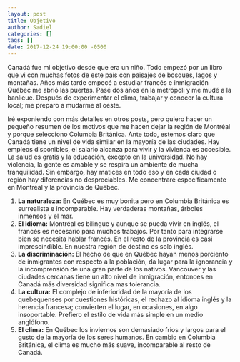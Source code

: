```yaml
---
layout: post
title: Objetivo
author: Sadiel
categories: []
tags: []
date: 2017-12-24 19:00:00 -0500
---
```


Canadá fue mi objetivo desde que era un niño. Todo empezó por un libro que vi con muchas fotos de este país con paisajes de bosques, lagos y montañas. Años más tarde empecé a estudiar francés e inmigración Québec me abrió las puertas. Pasé dos años en la metrópoli y me mudé a la banlieue. Después de experimentar el clima, trabajar y conocer la cultura local; me preparo a mudarme al oeste.

Iré exponiendo con más detalles en otros posts, pero quiero hacer un pequeño resumen de los motivos que me hacen dejar la región de Montréal y porque selecciono Columbia Británica. 
Ante todo, estemos claro que Canadá tiene un nivel de vida similar en la mayoría de las ciudades. Hay empleos disponibles, el salario alcanza para vivir y la vivienda es accesible. La salud es gratis y la educación, excepto en la universidad. No hay violencia, la gente es amable y se respira un ambiente de mucha tranquilidad. Sin embargo, hay matices en todo eso y en cada ciudad o región hay diferencias no despreciables. Me concentraré específicamente en Montréal y la provincia de Québec.
<ol>
<li><strong>La naturaleza:</strong> En Québec es muy bonita pero en Columbia Británica es surrealista e incomparable. Hay verdaderas montañas, árboles inmensos y el mar.</li>
<li><strong>El idioma:</strong> Montréal es bilingue y aunque se pueda vivir en inglés, el francés es necesario para muchos trabajos. Por tanto para integrarse bien se necesita hablar francés. En el resto de la provincia es casi imprescindible. En nuestra región de destino es solo inglés.</li>
<li><strong>La discriminación:</strong> El hecho de que en Québec hayan menos porciento de inmigrantes con respecto a la población, da lugar para la ignorancia y la incomprensión de una gran parte de los nativos. Vancouver y las ciudades cercanas tiene un alto nivel de inmigración, entonces en Canadá más diversidad significa mas tolerancia.</li>
<li><strong>La cultura:</strong> El complejo de inferioridad de la mayoría de los quebequenses por cuestiones históricas, el rechazo al idioma inglés y la herencia francesa; convierten el lugar, en ocasiones, en algo insoportable. Prefiero el estilo de vida más simple en un medio anglófono.</li>
<li><strong>El clima:</strong> En Québec los inviernos son demasiado frios y largos para el gusto de la mayoría de los seres humanos. En cambio en Columbia Británica, el clima es mucho más suave, incomparable al resto de Canadá.</li>
</ol>
